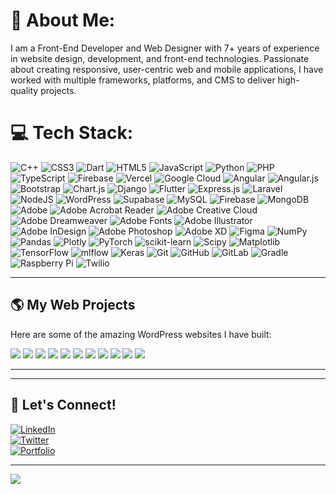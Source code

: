 # 💫 About Me:
I am a Front-End Developer and Web Designer with 7+ years of experience in website design, development, and front-end technologies. Passionate about creating responsive, user-centric web and mobile applications, I have worked with multiple frameworks, platforms, and CMS to deliver high-quality projects.


# 💻 Tech Stack:
![C++](https://img.shields.io/badge/c++-%2300599C.svg?style=for-the-badge&logo=c%2B%2B&logoColor=white) ![CSS3](https://img.shields.io/badge/css3-%231572B6.svg?style=for-the-badge&logo=css3&logoColor=white) ![Dart](https://img.shields.io/badge/dart-%230175C2.svg?style=for-the-badge&logo=dart&logoColor=white) ![HTML5](https://img.shields.io/badge/html5-%23E34F26.svg?style=for-the-badge&logo=html5&logoColor=white) ![JavaScript](https://img.shields.io/badge/javascript-%23323330.svg?style=for-the-badge&logo=javascript&logoColor=%23F7DF1E) ![Python](https://img.shields.io/badge/python-3670A0?style=for-the-badge&logo=python&logoColor=ffdd54) ![PHP](https://img.shields.io/badge/php-%23777BB4.svg?style=for-the-badge&logo=php&logoColor=white) ![TypeScript](https://img.shields.io/badge/typescript-%23007ACC.svg?style=for-the-badge&logo=typescript&logoColor=white) ![Firebase](https://img.shields.io/badge/firebase-%23039BE5.svg?style=for-the-badge&logo=firebase) ![Vercel](https://img.shields.io/badge/vercel-%23000000.svg?style=for-the-badge&logo=vercel&logoColor=white) ![Google Cloud](https://img.shields.io/badge/GoogleCloud-%234285F4.svg?style=for-the-badge&logo=google-cloud&logoColor=white) ![Angular](https://img.shields.io/badge/angular-%23DD0031.svg?style=for-the-badge&logo=angular&logoColor=white) ![Angular.js](https://img.shields.io/badge/angular.js-%23E23237.svg?style=for-the-badge&logo=angularjs&logoColor=white) ![Bootstrap](https://img.shields.io/badge/bootstrap-%238511FA.svg?style=for-the-badge&logo=bootstrap&logoColor=white) ![Chart.js](https://img.shields.io/badge/chart.js-F5788D.svg?style=for-the-badge&logo=chart.js&logoColor=white) ![Django](https://img.shields.io/badge/django-%23092E20.svg?style=for-the-badge&logo=django&logoColor=white) ![Flutter](https://img.shields.io/badge/Flutter-%2302569B.svg?style=for-the-badge&logo=Flutter&logoColor=white) ![Express.js](https://img.shields.io/badge/express.js-%23404d59.svg?style=for-the-badge&logo=express&logoColor=%2361DAFB) ![Laravel](https://img.shields.io/badge/laravel-%23FF2D20.svg?style=for-the-badge&logo=laravel&logoColor=white) ![NodeJS](https://img.shields.io/badge/node.js-6DA55F?style=for-the-badge&logo=node.js&logoColor=white) ![WordPress](https://img.shields.io/badge/WordPress-%23117AC9.svg?style=for-the-badge&logo=WordPress&logoColor=white) ![Supabase](https://img.shields.io/badge/Supabase-3ECF8E?style=for-the-badge&logo=supabase&logoColor=white) ![MySQL](https://img.shields.io/badge/mysql-4479A1.svg?style=for-the-badge&logo=mysql&logoColor=white) ![Firebase](https://img.shields.io/badge/firebase-a08021?style=for-the-badge&logo=firebase&logoColor=ffcd34) ![MongoDB](https://img.shields.io/badge/MongoDB-%234ea94b.svg?style=for-the-badge&logo=mongodb&logoColor=white) ![Adobe](https://img.shields.io/badge/adobe-%23FF0000.svg?style=for-the-badge&logo=adobe&logoColor=white) ![Adobe Acrobat Reader](https://img.shields.io/badge/Adobe%20Acrobat%20Reader-EC1C24.svg?style=for-the-badge&logo=Adobe%20Acrobat%20Reader&logoColor=white) ![Adobe Creative Cloud](https://img.shields.io/badge/Adobe%20Creative%20Cloud-DA1F26.svg?style=for-the-badge&logo=Adobe%20Creative%20Cloud&logoColor=white) ![Adobe Dreamweaver](https://img.shields.io/badge/Adobe%20Dreamweaver-FF61F6.svg?style=for-the-badge&logo=Adobe%20Dreamweaver&logoColor=white) ![Adobe Fonts](https://img.shields.io/badge/Adobe%20Fonts-000B1D.svg?style=for-the-badge&logo=Adobe%20Fonts&logoColor=white) ![Adobe Illustrator](https://img.shields.io/badge/adobe%20illustrator-%23FF9A00.svg?style=for-the-badge&logo=adobe%20illustrator&logoColor=white) ![Adobe InDesign](https://img.shields.io/badge/Adobe%20InDesign-49021F?style=for-the-badge&logo=adobeindesign&logoColor=FF3366) ![Adobe Photoshop](https://img.shields.io/badge/adobe%20photoshop-%2331A8FF.svg?style=for-the-badge&logo=adobe%20photoshop&logoColor=white) ![Adobe XD](https://img.shields.io/badge/Adobe%20XD-470137?style=for-the-badge&logo=Adobe%20XD&logoColor=#FF61F6) ![Figma](https://img.shields.io/badge/figma-%23F24E1E.svg?style=for-the-badge&logo=figma&logoColor=white) ![NumPy](https://img.shields.io/badge/numpy-%23013243.svg?style=for-the-badge&logo=numpy&logoColor=white) ![Pandas](https://img.shields.io/badge/pandas-%23150458.svg?style=for-the-badge&logo=pandas&logoColor=white) ![Plotly](https://img.shields.io/badge/Plotly-%233F4F75.svg?style=for-the-badge&logo=plotly&logoColor=white) ![PyTorch](https://img.shields.io/badge/PyTorch-%23EE4C2C.svg?style=for-the-badge&logo=PyTorch&logoColor=white) ![scikit-learn](https://img.shields.io/badge/scikit--learn-%23F7931E.svg?style=for-the-badge&logo=scikit-learn&logoColor=white) ![Scipy](https://img.shields.io/badge/SciPy-%230C55A5.svg?style=for-the-badge&logo=scipy&logoColor=%white) ![Matplotlib](https://img.shields.io/badge/Matplotlib-%23ffffff.svg?style=for-the-badge&logo=Matplotlib&logoColor=black) ![TensorFlow](https://img.shields.io/badge/TensorFlow-%23FF6F00.svg?style=for-the-badge&logo=TensorFlow&logoColor=white) ![mlflow](https://img.shields.io/badge/mlflow-%23d9ead3.svg?style=for-the-badge&logo=numpy&logoColor=blue) ![Keras](https://img.shields.io/badge/Keras-%23D00000.svg?style=for-the-badge&logo=Keras&logoColor=white) ![Git](https://img.shields.io/badge/git-%23F05033.svg?style=for-the-badge&logo=git&logoColor=white) ![GitHub](https://img.shields.io/badge/github-%23121011.svg?style=for-the-badge&logo=github&logoColor=white) ![GitLab](https://img.shields.io/badge/gitlab-%23181717.svg?style=for-the-badge&logo=gitlab&logoColor=white) ![Gradle](https://img.shields.io/badge/Gradle-02303A.svg?style=for-the-badge&logo=Gradle&logoColor=white) ![Raspberry Pi](https://img.shields.io/badge/-Raspberry_Pi-C51A4A?style=for-the-badge&logo=Raspberry-Pi) ![Twilio](https://img.shields.io/badge/Twilio-F22F46?style=for-the-badge&logo=Twilio&logoColor=white)
<!-- # 📊 GitHub Stats:
![](https://github-readme-stats.vercel.app/api?username=obed-king&theme=dark&hide_border=false&include_all_commits=true&count_private=true)<br/>
![](https://nirzak-streak-stats.vercel.app/?user=obed-king&theme=dark&hide_border=false)<br/>
![](https://github-readme-stats.vercel.app/api/top-langs/?username=obed-king&theme=dark&hide_border=false&include_all_commits=true&count_private=true&layout=compact)

---
[![](https://visitcount.itsvg.in/api?id=obed-king&icon=0&color=0)](https://visitcount.itsvg.in)

<!-- Proudly created with GPRM ( https://gprm.itsvg.in ) -->

---

## 🌎 **My Web Projects**  
Here are some of the amazing WordPress websites I have built:

<div align="left">
    <a href="https://sibeconsult.com"><img src="https://img.shields.io/badge/Global--SIBE%20Consult-black?style=for-the-badge&logo=googlechrome&labelColor=black&logoColor=white"/></a>
    <a href="https://agronextrading.com"><img src="https://img.shields.io/badge/Agronex%20Trading-black?style=for-the-badge&logo=googlechrome&labelColor=black&logoColor=white"/></a>
    <a href="https://maxmarmedia.com"><img src="https://img.shields.io/badge/Maxmar%20Media-black?style=for-the-badge&logo=googlechrome&labelColor=black&logoColor=white"/></a>
    <a href="https://urbanville.net"><img src="https://img.shields.io/badge/UrbanVille%20Properties-black?style=for-the-badge&logo=googlechrome&labelColor=black&logoColor=white"/></a>
    <a href="https://ricemall.net"><img src="https://img.shields.io/badge/Rice%20Mall-black?style=for-the-badge&logo=googlechrome&labelColor=black&logoColor=white"/></a>
    <a href="https://korstradelines.com"><img src="https://img.shields.io/badge/KORS%20Tradelines-black?style=for-the-badge&logo=googlechrome&labelColor=black&logoColor=white"/></a>
    <a href="https://baffoepolo.co.uk"><img src="https://img.shields.io/badge/Baffoe%20Polo-black?style=for-the-badge&logo=googlechrome&labelColor=black&logoColor=white"/></a>
    <a href="https://perfecttouchcleaningservices.co.uk"><img src="https://img.shields.io/badge/Perfect%20Touch%20Cleaning%20Services-black?style=for-the-badge&logo=googlechrome&labelColor=black&logoColor=white"/></a>
    <a href="https://vasiltech.com"><img src="https://img.shields.io/badge/Vasil%20Technologies-black?style=for-the-badge&logo=googlechrome&labelColor=black&logoColor=white"/></a>
    <a href="https://affiliates.sibeconsult.com"><img src="https://img.shields.io/badge/Affiliates|Global--SIBE%20Consult-black?style=for-the-badge&logo=googlechrome&labelColor=black&logoColor=white"/></a>
    <a href="https://drhildaampadu.com"><img src="https://img.shields.io/badge/Dr.%20Hilda-black?style=for-the-badge&logo=googlechrome&labelColor=black&logoColor=white"/></a>
</div>


---

<!--## 📊 GitHub Stats  
![Obed's GitHub stats](https://github-readme-stats.vercel.app/api?username=obed-king&show_icons=true&theme=radical)  
![Top Langs](https://github-readme-stats.vercel.app/api/top-langs/?username=obed-king&layout=compact&theme=radical)  -->

---

## 📌 Let's Connect!  
[![LinkedIn](https://img.shields.io/badge/LinkedIn-Obed%20Johnson-blue?style=for-the-badge&logo=linkedin)](https://www.linkedin.com/in/obed-johnson/)  
[![Twitter](https://img.shields.io/badge/Twitter-@obedjohnson-blue?style=for-the-badge&logo=twitter)](https://twitter.com/obedjohnson)  
[![Portfolio](https://img.shields.io/badge/Portfolio-Website-green?style=for-the-badge&logo=googlechrome)](https://obedjohnson.com)  

---

[![](https://visitcount.itsvg.in/api?id=obed-king&icon=0&color=0)](https://visitcount.itsvg.in)  

<!-- Proudly created with GPRM ( https://gprm.itsvg.in ) -->
